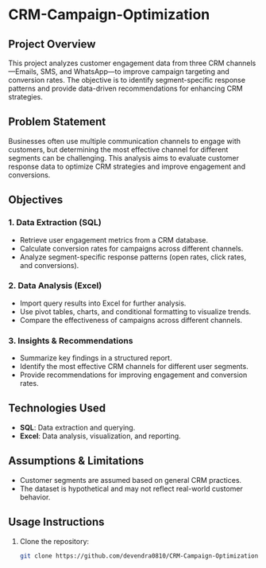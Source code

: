 # CRM-Campaign-Optimization

## Project Overview  
This project analyzes customer engagement data from three CRM channels—Emails, SMS, and WhatsApp—to improve campaign targeting and conversion rates. The objective is to identify segment-specific response patterns and provide data-driven recommendations for enhancing CRM strategies.  

## Problem Statement  
Businesses often use multiple communication channels to engage with customers, but determining the most effective channel for different segments can be challenging. This analysis aims to evaluate customer response data to optimize CRM strategies and improve engagement and conversions.  

## Objectives  
### 1. Data Extraction (SQL)  
- Retrieve user engagement metrics from a CRM database.  
- Calculate conversion rates for campaigns across different channels.  
- Analyze segment-specific response patterns (open rates, click rates, and conversions).  

### 2. Data Analysis (Excel)  
- Import query results into Excel for further analysis.  
- Use pivot tables, charts, and conditional formatting to visualize trends.  
- Compare the effectiveness of campaigns across different channels.  

### 3. Insights & Recommendations  
- Summarize key findings in a structured report.  
- Identify the most effective CRM channels for different user segments.  
- Provide recommendations for improving engagement and conversion rates.  

## Technologies Used  
- **SQL**: Data extraction and querying.  
- **Excel**: Data analysis, visualization, and reporting.  

## Assumptions & Limitations  
- Customer segments are assumed based on general CRM practices.  
- The dataset is hypothetical and may not reflect real-world customer behavior.  

## Usage Instructions  
1. Clone the repository:  
   ```sh
   git clone https://github.com/devendra0810/CRM-Campaign-Optimization.git

